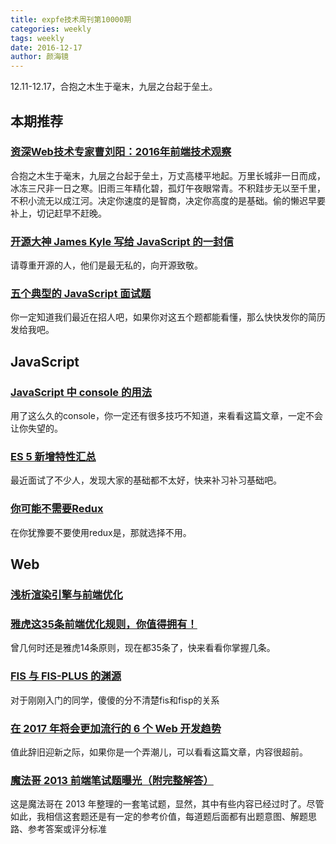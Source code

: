 ```yaml
---
title: expfe技术周刊第10000期
categories: weekly
tags: weekly
date: 2016-12-17
author: 颜海镜
---
```

12.11-12.17，合抱之木生于毫末，九层之台起于垒土。

## 本期推荐
### [资深Web技术专家曹刘阳：2016年前端技术观察](http://geek.csdn.net/news/detail/128912)
合抱之木生于毫末，九层之台起于垒土，万丈高楼平地起。万里长城非一日而成，冰冻三尺非一日之寒。旧雨三年精化碧，孤灯午夜眼常青。不积跬步无以至千里，不积小流无以成江河。决定你速度的是智商，决定你高度的是基础。偷的懒迟早要补上，切记赶早不赶晚。

### [开源大神 James Kyle 写给 JavaScript 的一封信](http://mp.weixin.qq.com/s?__biz=MzA4NjE3MDg4OQ==&mid=2650963957&idx=1&sn=d39eda3548256310ddcc249ce29af42a&chksm=843a1393b34d9a85d08139aa53d6d885efbf117a3e6320a52433f5784d606bd20d14101f6928&mpshare=1&scene=1&srcid=1213wlqwX0Q6DkZD9Wqn8Wb4#rd)
请尊重开源的人，他们是最无私的，向开源致敬。

### [五个典型的 JavaScript 面试题](http://mp.weixin.qq.com/s?__biz=MzA4NjE3MDg4OQ==&mid=2650963939&idx=1&sn=ffa0ce59fc3a5691ee5be7520d1692d2&chksm=843a1385b34d9a932f11138f3332231b26c71067b2ebc59e31f27faedb7a40c9b960bb4330a2&mpshare=1&scene=1&srcid=1212E8wJvLX84dWuLLgI0PLy#rd)
你一定知道我们最近在招人吧，如果你对这五个题都能看懂，那么快快发你的简历发给我吧。

<!-- more -->

## JavaScript
### [JavaScript 中 console 的用法](http://mp.weixin.qq.com/s?__biz=MjM5MTA1MjAxMQ==&mid=2651224517&idx=2&sn=a2a36361fa8010e8f041055192f5313c&chksm=bd49a0418a3e2957e453a28c918988fcb27ccf998ce57fc733dcc8a282d6626e6db08bcc4e22&mpshare=1&scene=1&srcid=1212zJeB8tKpRMpNNo0BkSZa#rd)
用了这么久的console，你一定还有很多技巧不知道，来看看这篇文章，一定不会让你失望的。

### [ES 5 新增特性汇总](https://zhuanlan.zhihu.com/p/24336831)
最近面试了不少人，发现大家的基础都不太好，快来补习补习基础吧。

### [你可能不需要Redux](http://mp.weixin.qq.com/s?__biz=MzA4NjE3MDg4OQ==&mid=2650963909&idx=1&sn=e70000f256e6f53eedf077cd3c8cc19e&chksm=843a13a3b34d9ab51b3231385a8c28f6fb2e7b45181c30ddd6fd0c525dfdbf8f97e7d7f83e66&mpshare=1&scene=1&srcid=1212gEm4QOfQ9G7SfY1rTSjM#rd)
在你犹豫要不要使用redux是，那就选择不用。

## Web
### [浅析渲染引擎与前端优化](http://jdc.jd.com/archives/2806)

### [雅虎这35条前端优化规则，你值得拥有！](http://mp.weixin.qq.com/s?__biz=MjM5ODI5Njc2MA==&mid=2655808361&idx=1&sn=93826ac350683dbdc42e35b94d546be9&chksm=bd7426be8a03afa80e13f5dcaa5e66337196453ae540fc829d983d9e0a04ad1a0f96fa3c8a9a&mpshare=1&scene=1&srcid=1213FExvfbWRj2D2zRqjEovI#rd)
曾几何时还是雅虎14条原则，现在都35条了，快来看看你掌握几条。

### [FIS 与 FIS-PLUS 的渊源](http://fex.baidu.com/blog/2014/03/fis-plus/)
对于刚刚入门的同学，傻傻的分不清楚fis和fisp的关系

### [在 2017 年将会更加流行的 6 个 Web 开发趋势](http://mp.weixin.qq.com/s?__biz=MzA4NjE3MDg4OQ==&mid=2650963966&idx=1&sn=0295680af559dc286ec5fa9c9b0a4d7e&chksm=843a1398b34d9a8e63b8b8f3b5af14f85dfc52977ace0c6069c4d0aac5ea7abaef47f76319fc&mpshare=1&scene=1&srcid=1216yXoFXdS5jg9DDEwq8HnG#rd)
值此辞旧迎新之际，如果你是一个弄潮儿，可以看看这篇文章，内容很超前。

### [魔法哥 2013 前端笔试题曝光（附完整解答）](http://mp.weixin.qq.com/s?__biz=MzIyMjE0ODQ0OQ==&mid=2651552755&idx=1&sn=d89fd543a549d53678ae984a93e759ba&chksm=f3ce39fdc4b9b0eb379b050925721e1add3ac4223cd5294cbac591440320e17fedd0203382a5&mpshare=1&scene=1&srcid=1216S8oDe9CPuyaRIHLuvKLb#rd)
这是魔法哥在 2013 年整理的一套笔试题，显然，其中有些内容已经过时了。尽管如此，我相信这套题还是有一定的参考价值，每道题后面都有出题意图、解题思路、参考答案或评分标准
